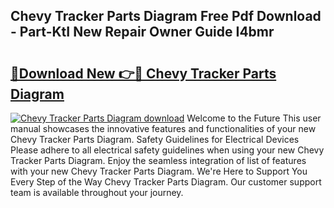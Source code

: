 ## Chevy Tracker Parts Diagram Free Pdf Download - Part-KtI New Repair Owner Guide I4bmr

# <h2><a href="http://dfhsf2.blite.top/?on=Chevy+Tracker+Parts+Diagram">🔗Download New 👉🔴 Chevy Tracker Parts Diagram</a></h2>

[![Chevy Tracker Parts Diagram download](https://i.imgur.com/lujVjoI.png)](http://dfhsf2.blite.top/?on=Chevy+Tracker+Parts+Diagram)
Welcome to the Future This user manual showcases the innovative features and functionalities of your new Chevy Tracker Parts Diagram. Safety Guidelines for Electrical Devices Please adhere to all electrical safety guidelines when using your new Chevy Tracker Parts Diagram. Enjoy the seamless integration of list of features with your new Chevy Tracker Parts Diagram. We're Here to Support You Every Step of the Way Chevy Tracker Parts Diagram. Our customer support team is available throughout your journey.
